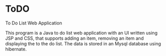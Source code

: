 # ToDO
To Do List Web Application

This program is a Java to do list web application with an UI written using JSP and CSS, that supports adding an item, 
removing an item and displaying the to the do list. The data is stored in an Mysql database using hibernate.
